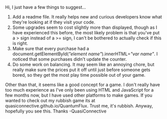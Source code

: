 Hi, I just have a few things to suggest...
1. Add a readme file. It really helps new and curious developers know what they're looking at if they visit your code.
2. Some upgrades seem to cost slightly more than displayed, though as I have experienced this before, the most likely problem is that you've put a > sign instead of a >= sign, I can't be bothered to actually check if this is right.
3. Make sure that every purchase had a document.getElementById(<i>"element name"</i>).innerHTML=<i>"var name"</i>. I noticed that some purchases didn't update the counter.
4. Do some work on balancing. It may seem like an annoying chore, but really make sure the prices put it off until just before someone gets bored, so they get the most play time possible out of your game.

Other than that, it seems like a good concept for a game. I don't really have too much experience as I've only been using HTML and JavaScript for a few months now, but I have used other platforms to make games. If you wanted to check out my rubbish game its at quasiconnective.github.io/QuantumFlux. Trust me, it's rubbish.
Anyway, hopefully you see this.
    Thanks
    -QuasiConnective
